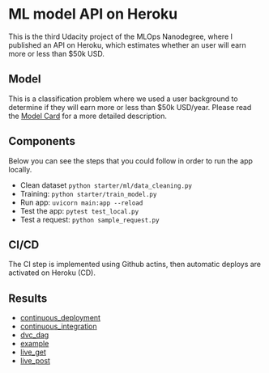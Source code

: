 # ML model API on Heroku

This is the third Udacity project of the MLOps Nanodegree, where I published an API on Heroku, which estimates whether an user will earn more or less than $50k USD.

## Model
This is a classification problem where we used a user background to determine if they will earn more or less than $50k USD/year. Please read the [Model Card](model_card_template.md) for a more detailed description.

## Components
Below you can see the steps that you could follow in order to run the app locally.

- Clean dataset `python starter/ml/data_cleaning.py`
- Training: `python starter/train_model.py`
- Run app: `uvicorn main:app --reload`
- Test the app: `pytest test_local.py`
- Test a request: `python sample_request.py` 

## CI/CD
The CI step is implemented using Github actins, then automatic deploys are activated on Heroku (CD).

## Results
- [continuous_deployment](screenshots/continuous_deployment.png)
- [continuous_integration](screenshots/continuous_integration.png)
- [dvc_dag](screenshots/dvc_dag.png)
- [example](screenshots/example.png)
- [live_get](screenshots/live_get.png)
- [live_post](screenshots/live_post.png)
